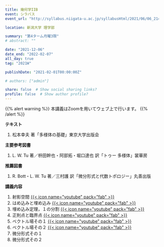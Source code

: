 ```yaml
---
title: 幾何学IIB
event: シラバス
event_url: "http://syllabus.niigata-u.ac.jp/syllabusHtml/2021/06/06_214S1542_ja_JP.html"

location: 新潟大学 理学部

summary: "第4ターム月曜3限"
# abstract: ""

date: "2021-12-06"
date_end: "2022-02-07"
all_day: true
tag: "2021W"

publishDate: "2021-02-01T00:00:00Z"

# authors: ["admin"]

share: false  # Show social sharing links?
profile: false  # Show author profile?
---
```

{{% alert warning %}}
本講義はZoomを用いてウェブ上で行います。
{{% /alert %}}

**テキスト**

1. 松本幸夫 著「多様体の基礎」東京大学出版会

**主要参考図書**

1. L. W. Tu 著／枡田幹也・阿部拓・堀口達也 訳「トゥー 多様体」裳華房

**推薦図書**

1. R. Bott・L. W. Tu 著／三村護 訳「微分形式と代数トポロジー」丸善出版

**講義内容**

1. 射影空間
	[{{< icon name="youtube" pack="fab" >}}](https://youtu.be/UmtXWuEhIGU)
2. はめ込みと埋め込み
	[{{< icon name="youtube" pack="fab" >}}](https://youtu.be/a5ejdrxTTaU)
3. 埋め込み定理，１の分割
	[{{< icon name="youtube" pack="fab" >}}](https://youtu.be/pzIlXBJDuUk)
4. 正則点と臨界点
	[{{< icon name="youtube" pack="fab" >}}](https://youtu.be/omrk4pOzDBw)
5. ベクトル場その１
	[{{< icon name="youtube" pack="fab" >}}](https://youtu.be/0adGFgxNuwc)
6. ベクトル場その２
	[{{< icon name="youtube" pack="fab" >}}](https://youtu.be/Np5jtpxDlUk)
7. 微分形式その１
8. 微分形式その２
